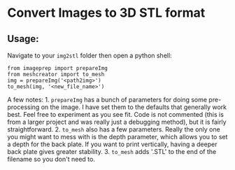 # Convert Images to 3D STL format

## Usage:

Navigate to your `img2stl` folder then open a python shell:

	from imageprep import prepareImg
	from meshcreator import to_mesh
	img = prepareImg('<path2img>')
	to_mesh(img, '<new_file_name>')

A few notes:
	1. `prepareImg` has a bunch of parameters for doing some pre-processing on the image. I have set them to the defaults that generally work best. Feel free to experiment as you see fit. Code is not commented (this is from a larger project and was really just a debugging method), but it is fairly straightforward.
	2. `to_mesh` also has a few parameters. Really the only one you might want to mess with is the depth parameter, which allows you to set a depth for the back plate. If you want to print vertically, having a deeper back plate gives greater stability.
	3. `to_mesh` adds '.STL' to the end of the filename so you don't need to.